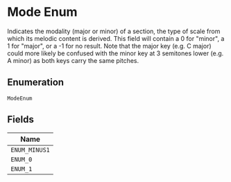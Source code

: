 
# Mode Enum

Indicates the modality (major or minor) of a section, the type of scale from which its melodic content is derived. This field will contain a 0 for "minor", a 1 for "major", or a -1 for no result. Note that the major key (e.g. C major) could more likely be confused with the minor key at 3 semitones lower (e.g. A minor) as both keys carry the same pitches.

## Enumeration

`ModeEnum`

## Fields

| Name |
|  --- |
| `ENUM_MINUS1` |
| `ENUM_0` |
| `ENUM_1` |

